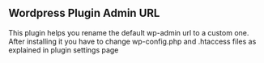 ## Wordpress Plugin Admin URL

This plugin helps you rename the default wp-admin url to a custom one.
After installing it you have to change wp-config.php and .htaccess files as explained in plugin settings page
